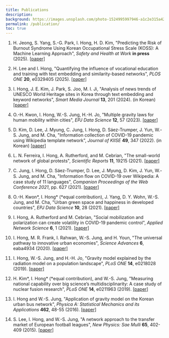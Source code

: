 ```yaml
---
title: Publications
description: 
background: https://images.unsplash.com/photo-1524995997946-a1c2e315a42f?ixlib=rb-1.2.1&ixid=eyJhcHBfaWQiOjEyMDd9&auto=format&fit=crop&w=1000
permalink: /publication/
toc: true
---
```

1. H. Jeong, S. Yang, S.-G. Park, I. Hong, H. D. Kim, "Predicting the Risk of Burnout Syndrome Using Korean Occupational Stress Scale (KOSS): A Machine Learning Approach", *Safety and Health at Work* **in press** (2025). [[paper]](https://doi.org/10.1016/j.shaw.2025.08.006)

1. H. Lee and I. Hong, "Quantifying the influence of vocational education and training with text embedding and similarity-based networks", *PLOS ONE* **20**, e0329405 (2025). [[paper]](https://doi.org/10.1371/journal.pone.0329405)

1. I. Hong, J. E. Kim, J. Park, S. Joo, M. I. Ji, "Analysis of news trends of UNESCO World Heritage sites in Korea through text embedding and keyword networks", *Smart Media Journal* **13**, 201 (2024). (in Korean) [[paper]](https://dx.doi.org/10.30693/SMJ.2024.13.12.201)

1. O.-H. Kwon, I. Hong, W.-S. Jung, H.-H. Jo, "Multiple gravity laws for human mobility within cities", *EPJ Data Science* **12**, 57 (2023). [[paper]](https://doi.org/10.1140/epjds/s13688-023-00438-x)

1. D. Kim, D. Lee, J. Myung, C. Jung, I. Hong, D. Sáez-Trumper, J. Yun, W.-S. Jung, and M. Cha, "Information collection of COVID-19 pandemic using Wikipedia template network", *Journal of KIISE* **49**, 347 (2022). (in Korean) [[paper]](https://doi.org/10.5626/JOK.2022.49.5.347)

1. L. N. Ferreira, I. Hong, A. Rutherford, and M. Cebrian, "The small-world network of global protests", *Scientific Reports* **11**, 19215 (2021). [[paper]](https://doi.org/10.1038/s41598-021-98628-y)

1. C. Jung, I. Hong, D. Sáez-Trumper, D. Lee, J. Myung, D. Kim, J. Yun, W.-S. Jung, and M. Cha, "Information ﬂow on COVID-19 over Wikipedia: A case study of 11 languages", *Companion Proceedings of the Web Conference 2021*, pp. 627 (2021). [[paper]](https://doi.org/10.1145/3442442.3452352)

1. O.-H. Kwon&#42;, I. Hong&#42; (&#42;equal contribution), J. Yang, D. Y. Wohn, W.-S. Jung, and M. Cha, "Urban green space and happiness in developed countries", *EPJ Data Science* **10**, 28 (2021). [[paper]](https://doi.org/10.1140/epjds/s13688-021-00278-7)

1. I. Hong, A. Rutherford and M. Cebrian, "Social mobilization and polarization can create volatility in COVID-19 pandemic control", *Applied Network Science* **6**, 1 (2021). [[paper]](https://doi.org/10.1007/s41109-021-00356-9)

1. I. Hong, M. R. Frank, I. Rahwan, W.-S. Jung, and H. Youn, "The universal pathway to innovative urban economies", *Science Advances* **6**, eaba4934 (2020). [[paper]](https://doi.org/10.1126/sciadv.aba4934)

1. I. Hong, W.-S. Jung, and H.-H. Jo, "Gravity model explained by the radiation model on a population landscape", *PLoS ONE* **14**, e0218028 (2019). [[paper]](https://doi.org/10.1371/journal.pone.0218028)

1. H. Kim&#42;, I. Hong&#42; (&#42;equal contribution), and W.-S. Jung, "Measuring national capability over big science’s multidisciplinarity: A case study of nuclear fusion research", *PLoS ONE* **14**, e0211963 (2019). [[paper]](https://doi.org/10.1371/journal.pone.0211963)

1. I. Hong and W.-S. Jung, "Application of gravity model on the Korean urban bus network", *Physica A: Statistical Mechanics and its Applications* **462**, 48-55 (2016). [[paper]](https://doi.org/10.1016/j.physa.2016.06.055)

1. S. Lee, I. Hong, and W.-S. Jung, "A network approach to the transfer market of European football leagues", *New Physics: Sae Mulli* **65**, 402-409 (2015). [[paper]](https://doi.org/10.3938/NPSM.65.402)
